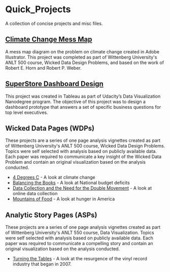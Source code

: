 # Quick_Projects
A collection of concise projects and misc files.

## [Climate Change Mess Map](https://github.com/mitchb63/Quick_Projects/blob/master/projects/Climate%20Change%20Mess%20Map.pdf)
A mess map diagram on the problem on climate change created in Adobe Illustrator.  This project was completed as part of Wittenberg University's ANLT 500 course, Wicked Data Design Problems, and based on the work of Robert E. Horn and Robert P. Weber.

## [SuperStore Dashboard Design](https://github.com/mitchb63/Quick_Projects/blob/master/SuperStore_Dashboard_Design.pdf)
This project was created in Tableau as part of Udacity’s Data Visualization Nanodegree program. The objective of this project was to design a dashboard prototype that answers a set of specific business questions for top level executives.

## Wicked Data Pages (WDPs)
These projects are a series of one page analysis vignettes created as part of Wittenberg University's ANLT 500 course, Wicked Data Design Problems.  Topics were self selected with analysis based on publicly available data.  Each paper was required to communicate a key insight of the Wicked Data Problem and contain an original visualization based on the analysis conducted.
* [4 Degrees C](https://github.com/mitchb63/Quick_Projects/blob/master/projects/WDP%20-%204%20Degrees%20C.pdf) - A look at climate change
* [Balancing the Books](https://github.com/mitchb63/Quick_Projects/blob/master/projects/WDP%20-%20Balancing%20the%20Books.pdf) - A look at National budget deficits
* [Data Collection and the Need for the Double Movement](https://github.com/mitchb63/Quick_Projects/blob/master/projects/WDP%20-%20Data%20Collection%20and%20the%20Need%20for%20the%20Double%20Movement.pdf) - A look at online data collection
* [Mountains of Food](https://github.com/mitchb63/Quick_Projects/blob/master/projects/WDP%20-%20Mountains%20of%20Food.pdf) - A look at hunger in America

## Analytic Story Pages (ASPs)
These projects are a series of one page analysis vignettes created as part of Wittenberg University's ANLT 550 course, Data Visualization.  Topics were self selected with analysis based on publicly available data.  Each paper was required to communicate a compelling story and contain an original visualization based on the analysis conducted.
* [Turning the Tables](https://github.com/mitchb63/Quick_Projects/blob/master/projects/ASP_Turning_the_Tables.pdf) - A look at the resurgence of the vinyl record industry that began in 2007.
